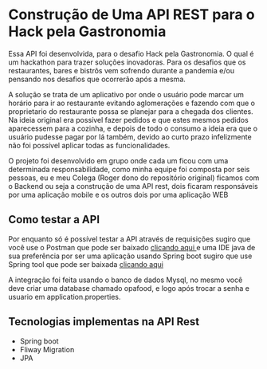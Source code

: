# Construção de Uma API REST para o Hack pela Gastronomia

Essa API foi desenvolvida, para o desafio Hack pela Gastronomia. O qual é um hackathon para trazer soluções inovadoras. Para os desafios
que os restaurantes, bares e bistrôs vem sofrendo durante a pandemia e/ou pensando nos desafios que ocorrerão após a mesma.

A solução se trata de um aplicativo por onde o usuário pode marcar um horário para ir ao restaurante evitando aglomerações e fazendo com que o proprietario do restaurante possa se planejar para a chegada dos clientes. Na ideia original era possível fazer pedidos e que estes mesmos pedidos aparecessem para a cozinha, e depois de todo o consumo a ideia era que o usuário pudesse pagar por lá também, devido ao curto prazo infelizmente não foi possível aplicar todas as funcionalidades.

O projeto foi desenvolvido em grupo onde cada um ficou com uma determinada responsabilidade, como minha equipe foi composta por seis pessoas, eu e meu Colega (Roger dono do repositório original) ficamos com o Backend ou seja a construção de uma API rest, dois ficaram responsáveis por uma aplicação mobile e os outros dois por uma aplicação WEB


## Como testar a API

Por enquanto só é possível testar a API através de requisições sugiro que você use o  Postman que pode ser baixado <a href= "https://www.postman.com/downloads/">clicando aqui </a>  e uma IDE java de sua preferência por ser uma aplicação usando Spring boot sugiro que use Spring tool que pode ser baixada <a href="https://spring.io/tools">clicando aqui </a>

A integração foi feita usando o banco de dados Mysql, no mesmo você deve criar uma database chamado opafood, e logo após trocar a senha e usuario em application.properties.


## Tecnologias implementas na API Rest

- Spring boot
- Fliway Migration
- JPA
